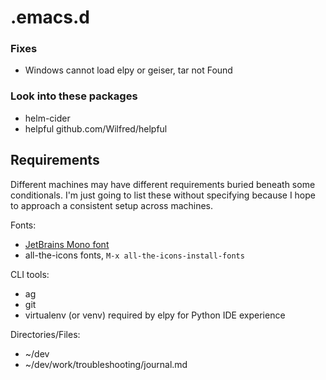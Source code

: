 # .emacs.d

### Fixes
- Windows cannot load elpy or geiser, tar not Found

### Look into these packages
- helm-cider
- helpful  github.com/Wilfred/helpful


## Requirements
Different machines may have different requirements buried beneath some
conditionals. I'm just going to list these without specifying because
I hope to approach a consistent setup across machines.

Fonts:
- [JetBrains Mono font](https://www.jetbrains.com/lp/mono/)
- all-the-icons fonts, `M-x all-the-icons-install-fonts`

CLI tools:
- ag
- git
- virtualenv (or venv) required by elpy for Python IDE experience

Directories/Files:
- ~/dev
- ~/dev/work/troubleshooting/journal.md
